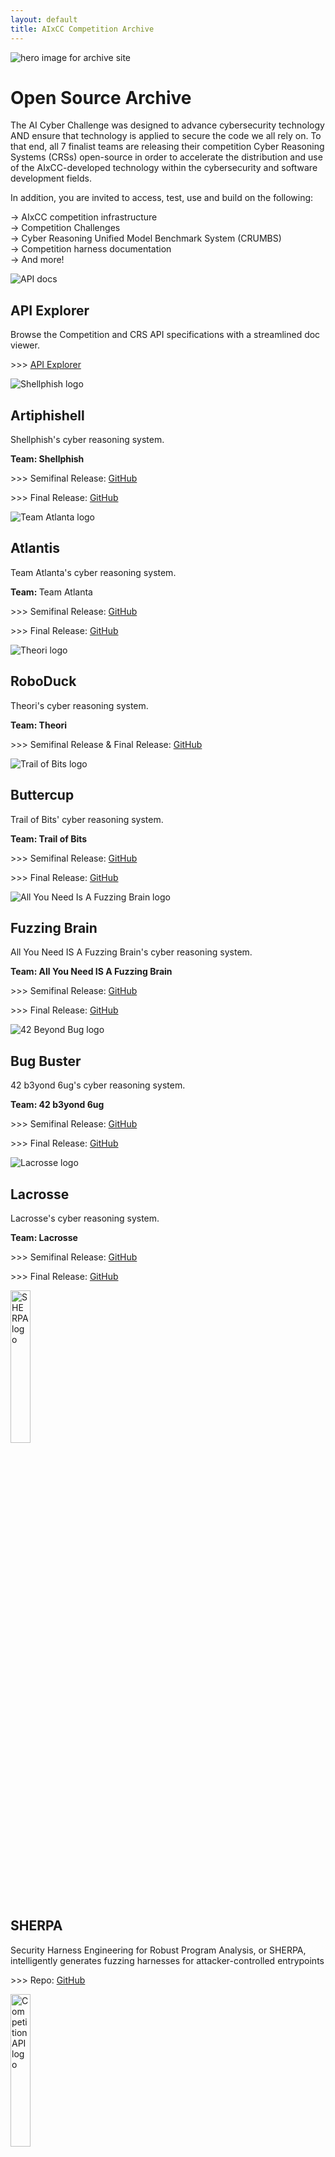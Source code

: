 ```yaml
---
layout: default
title: AIxCC Competition Archive
---
```


<main>
  <div class="container">
    <div class="hero">
        <img src="/assets/img/hero.png" alt="hero image for archive site" class="hero-image">
        <div class="hero-content">
            <h1>Open Source Archive</h1>
            <p>
            The AI Cyber Challenge was designed to advance cybersecurity technology AND ensure that technology is
            applied to secure the code we all rely on. To that end, all 7 finalist teams are releasing their competition
            Cyber Reasoning Systems (CRSs) open-source in order to accelerate the distribution and use of the AIxCC-developed technology within the cybersecurity and software development fields.
            </p>
            <p>
            In addition, you are invited to access, test, use and build on the following:
            </p>
            <p>
            → AIxCC competition infrastructure <br/>
            → Competition Challenges <br/>
            → Cyber Reasoning Unified Model Benchmark System (CRUMBS) <br/>
            → Competition harness documentation <br/>
            → And more!
            </p>
        </div>
    </div>
    <div class="card-grid">
      <div class="card">
        <img src="/assets/img/aixcc.png" alt="API docs" />
        <div class="team-info">
          <h2>API Explorer</h2>
          <p>Browse the Competition and CRS API specifications with a streamlined doc viewer.</p>
          <p>>>> <a target="_blank" href="/api">API Explorer</a></p>
        </div>
      </div>
      <div class="card">
        <img src="/assets/img/shellphish.png" alt="Shellphish logo" />
        <div class="team-info">
          <h2>Artiphishell</h2>
          <p>Shellphish's cyber reasoning system.</p>
          <p><b>Team: Shellphish </b></p>
          <p>>>> Semifinal Release: <a target="_blank" href="https://github.com/shellphish/artiphishell/releases/tag/Semi-Finals">GitHub</a></p>
          <p>>>> Final Release: <a target="_blank" href="https://github.com/shellphish/artiphishell/releases/tag/Finals">GitHub</a></p>
        </div>
      </div>
      <div class="card">
        <img src="/assets/img/atlanta.png" alt="Team Atlanta logo" />
        <div class="team-info">
          <h2>Atlantis</h2>
          <p>Team Atlanta's cyber reasoning system.</p>
          <p><b>Team: </b>Team Atlanta</p>
          <p>>>> Semifinal Release: <a target="_blank" href="https://github.com/Team-Atlanta/aixcc-asc-atlantis">GitHub</a></p>
          <p>>>> Final Release: <a target="_blank" href="https://github.com/Team-Atlanta/aixcc-afc-atlantis">GitHub</a></p>
        </div>
      </div>
      <div class="card">
        <img src="/assets/img/theori.png" alt="Theori logo" />
        <div class="team-info">
          <h2>RoboDuck</h2>
          <p>Theori's cyber reasoning system.</p>
          <p><b>Team: Theori</b></p>
          <p>>>> Semifinal Release & Final Release: <a target="_blank" href="https://theori-io.github.io/aixcc-public/index.html">GitHub</a></p>
        </div>
      </div>
      <div class="card">
        <img src="/assets/img/tob.png" alt="Trail of Bits logo" />
        <div class="team-info">
          <h2>Buttercup</h2>
          <p>Trail of Bits' cyber reasoning system.</p>
          <p><b>Team: Trail of Bits</b></p>
          <p>>>> Semifinal Release: <a target="_blank" href="https://github.com/trailofbits/asc-buttercup">GitHub</a></p>
          <p>>>> Final Release: <a target="_blank" href="https://github.com/trailofbits/afc-buttercup">GitHub</a></p>
        </div>
      </div>
      <div class="card">
        <img src="/assets/img/fuzzing.png" alt="All You Need Is A Fuzzing Brain logo" />
        <div class="team-info">
          <h2>Fuzzing Brain</h2>
          <p>All You Need IS A Fuzzing Brain's cyber reasoning system.</p>
          <p><b>Team: All You Need IS A Fuzzing Brain</b></p>
          <p>>>> Semifinal Release: <a target="_blank" href="https://github.com/o2lab/asc-crs-all-you-need-is-a-fuzzing-brain">GitHub</a></p>
          <p>>>> Final Release: <a target="_blank" href="https://github.com/o2lab/afc-crs-all-you-need-is-a-fuzzing-brain">GitHub</a></p>
        </div>
      </div>
      <div class="card">
        <img src="/assets/img/42.png" alt="42 Beyond Bug logo" />
        <div class="team-info">
          <h2>Bug Buster</h2>
          <p>42 b3yond 6ug's cyber reasoning system.</p>
          <p><b>Team: 42 b3yond 6ug</b></p>
          <p>>>> Semifinal Release: <a target="_blank" href="https://github.com/42-b3yond-6ug/42-b3yond-6ug-asc">GitHub</a></p>
          <p>>>> Final Release: <a target="_blank" href="https://github.com/42-b3yond-6ug/42-b3yond-6ug-crs">GitHub</a></p>
        </div>
      </div>
      <div class="card">
        <img src="/assets/img/lacrosse.png" alt="Lacrosse logo" />
        <div class="team-info">
          <h2>Lacrosse</h2>
          <p>Lacrosse's cyber reasoning system.</p>
          <p><b>Team: Lacrosse</b></p>
          <p>>>> Semifinal Release: <a target="_blank" href="https://github.com/siftech/asc-crs-lacrosse">GitHub</a></p>
          <p>>>> Final Release: <a target="_blank" href="https://github.com/siftech/afc-crs-lacrosse">GitHub</a></p>
        </div>
      </div>
    </div>
    <div class="card card-top">
      <img src="/assets/img/sherpa.png" style="width: 25%;" alt="SHERPA logo" />
      <div class="team-info">
        <h2>SHERPA</h2>
        <p class="mb-2">Security Harness Engineering for Robust Program Analysis, or SHERPA, intelligently generates fuzzing harnesses for attacker-controlled entrypoints</p>
        <p class="mb-2">>>> Repo: <a target="_blank" href="https://github.com/AIxCyberChallenge/sherpa">GitHub</a></p>
      </div>
    </div>
    <div class="card card-top">
      <img src="/assets/img/competitionapi.png" style="width: 25%;" alt="Competition API logo" />
      <div class="team-info">
        <h2>Competition API</h2>
        <p class="mb-2">This is the implementation of the Competition API that was used for the Final Round.</p>
        <p class="mb-2">>>> Repo: <a target="_blank" href="https://github.com/AIxCyberChallenge/competition-api">GitHub</a></p>
      </div>
    </div>
  </div>
</main>

<footer>
  <div class="container">
    <p>
      Copyright 2025 &nbsp;///&nbsp;
      <a target="_blank" href="https://aicyberchallenge.com/index.php/terms-condition/">Terms and Conditions</a>
    </p>
  </div>
</footer>
